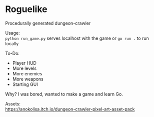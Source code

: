 # Roguelike

Procedurally generated dungeon-crawler

Usage:  
`python run_game.py` serves localhost with the game
or 
`go run .` to run locally

To-Do:
- Player HUD
- More levels 
- More enemies 
- More weapons 
- Starting GUI

Why? 
I was bored, wanted to make a game and learn Go.

Assets:   
https://anokolisa.itch.io/dungeon-crawler-pixel-art-asset-pack
